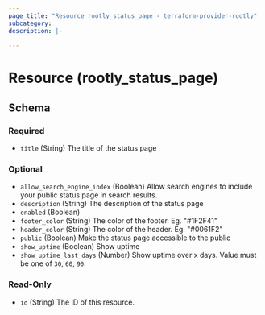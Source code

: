 ```yaml
---
page_title: "Resource rootly_status_page - terraform-provider-rootly"
subcategory:
description: |-
    
---
```


# Resource (rootly_status_page)



<!-- schema generated by tfplugindocs -->
## Schema

### Required

- `title` (String) The title of the status page

### Optional

- `allow_search_engine_index` (Boolean) Allow search engines to include your public status page in search results.
- `description` (String) The description of the status page
- `enabled` (Boolean)
- `footer_color` (String) The color of the footer. Eg. "#1F2F41"
- `header_color` (String) The color of the header. Eg. "#0061F2"
- `public` (Boolean) Make the status page accessible to the public
- `show_uptime` (Boolean) Show uptime
- `show_uptime_last_days` (Number) Show uptime over x days. Value must be one of `30`, `60`, `90`.

### Read-Only

- `id` (String) The ID of this resource.
